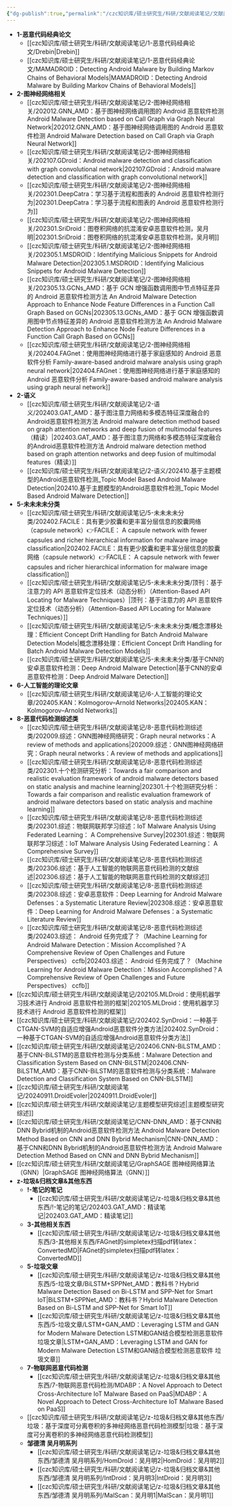 ```yaml
---
{"dg-publish":true,"permalink":"/czc知识库/硕士研究生/科研/文献阅读笔记/文献阅读笔记/","dgPassFrontmatter":true,"created":"2024-12-08T16:51:45.229+08:00","updated":"2024-12-08T18:49:16.157+08:00"}
---
```



- **1-恶意代码经典论文**
	- [[czc知识库/硕士研究生/科研/文献阅读笔记/1-恶意代码经典论文/Drebin\|Drebin]]
	- [[czc知识库/硕士研究生/科研/文献阅读笔记/1-恶意代码经典论文/MAMADROID：Detecting Android Malware by Building Markov Chains of Behavioral Models\|MAMADROID：Detecting Android Malware by Building Markov Chains of Behavioral Models]]
- **2-图神经网络相关**
	- [[czc知识库/硕士研究生/科研/文献阅读笔记/2-图神经网络相关/202012.GNN_AMD：基于图神经网络调用图的 Android 恶意软件检测 Android Malware Detection based on Call Graph via Graph Neural Network\|202012.GNN_AMD：基于图神经网络调用图的 Android 恶意软件检测 Android Malware Detection based on Call Graph via Graph Neural Network]]
	- [[czc知识库/硕士研究生/科研/文献阅读笔记/2-图神经网络相关/202107.GDroid：Android malware detection and classification with graph convolutional network\|202107.GDroid：Android malware detection and classification with graph convolutional network]]
	- [[czc知识库/硕士研究生/科研/文献阅读笔记/2-图神经网络相关/202301.DeepCatra：学习基于流程和图表的 Android 恶意软件检测行为\|202301.DeepCatra：学习基于流程和图表的 Android 恶意软件检测行为]]
	- [[czc知识库/硕士研究生/科研/文献阅读笔记/2-图神经网络相关/202301.SriDroid：图卷积网络的抗混淆安卓恶意软件检测，吴月明\|202301.SriDroid：图卷积网络的抗混淆安卓恶意软件检测，吴月明]]
	- [[czc知识库/硕士研究生/科研/文献阅读笔记/2-图神经网络相关/202305.1.MSDROID：Identifying Malicious Snippets for Android Malware Detection\|202305.1.MSDROID：Identifying Malicious Snippets for Android Malware Detection]]
	- [[czc知识库/硕士研究生/科研/文献阅读笔记/2-图神经网络相关/202305.13.GCNs_AMD：基于 GCN 增强函数调用图中节点特征差异的 Android 恶意软件检测方法 An Android Malware Detection Approach to Enhance Node Feature Differences in a Function Call Graph Based on GCNs\|202305.13.GCNs_AMD：基于 GCN 增强函数调用图中节点特征差异的 Android 恶意软件检测方法 An Android Malware Detection Approach to Enhance Node Feature Differences in a Function Call Graph Based on GCNs]]
	- [[czc知识库/硕士研究生/科研/文献阅读笔记/2-图神经网络相关/202404.FAGnet：使用图神经网络进行基于家庭感知的 Android 恶意软件分析 Family-aware-based android malware analysis using graph neural network\|202404.FAGnet：使用图神经网络进行基于家庭感知的 Android 恶意软件分析 Family-aware-based android malware analysis using graph neural network]]
- **2-语义**
	- [[czc知识库/硕士研究生/科研/文献阅读笔记/2-语义/202403.GAT_AMD：基于图注意力网络和多模态特征深度融合的Android恶意软件检测方法 Android malware detection method based on graph attention networks and deep fusion of multimodal features（精读）\|202403.GAT_AMD：基于图注意力网络和多模态特征深度融合的Android恶意软件检测方法 Android malware detection method based on graph attention networks and deep fusion of multimodal features（精读）]]
	- [[czc知识库/硕士研究生/科研/文献阅读笔记/2-语义/202410.基于主题模型的Android恶意软件检测_Topic Model Based Android Malware Detection\|202410.基于主题模型的Android恶意软件检测_Topic Model Based Android Malware Detection]]
- **5-未未未未分类**
	- [[czc知识库/硕士研究生/科研/文献阅读笔记/5-未未未未分类/202402.FACILE：具有更少胶囊和更丰富分层信息的胶囊网络（capsule network）👉FACILE： A capsule network with fewer capsules and richer hierarchical information for malware image classification\|202402.FACILE：具有更少胶囊和更丰富分层信息的胶囊网络（capsule network）👉FACILE： A capsule network with fewer capsules and richer hierarchical information for malware image classification]]
	- [[czc知识库/硕士研究生/科研/文献阅读笔记/5-未未未未分类/顶刊：基于注意力的 API 恶意软件定位技术（动态分析）（Attention-Based API Locating for Malware Techniques）\|顶刊：基于注意力的 API 恶意软件定位技术（动态分析）（Attention-Based API Locating for Malware Techniques）]]
	- [[czc知识库/硕士研究生/科研/文献阅读笔记/5-未未未未分类/概念漂移处理：Efficient Concept Drift Handling for Batch Android Malware Detection Models\|概念漂移处理：Efficient Concept Drift Handling for Batch Android Malware Detection Models]]
	- [[czc知识库/硕士研究生/科研/文献阅读笔记/5-未未未未分类/基于CNN的安卓恶意软件检测：Deep Android Malware Detection\|基于CNN的安卓恶意软件检测：Deep Android Malware Detection]]
- **6-人工智能的理论文章**
	- [[czc知识库/硕士研究生/科研/文献阅读笔记/6-人工智能的理论文章/202405.KAN：Kolmogorov–Arnold Networks\|202405.KAN：Kolmogorov–Arnold Networks]]
- **8-恶意代码检测综述类**
	- [[czc知识库/硕士研究生/科研/文献阅读笔记/8-恶意代码检测综述类/202009.综述：GNN图神经网络研究：Graph neural networks：A review of methods and applications\|202009.综述：GNN图神经网络研究：Graph neural networks：A review of methods and applications]]
	- [[czc知识库/硕士研究生/科研/文献阅读笔记/8-恶意代码检测综述类/202301.十个检测研究分析：Towards a fair comparison and realistic evaluation framework of android malware detectors based on static analysis and machine learning\|202301.十个检测研究分析：Towards a fair comparison and realistic evaluation framework of android malware detectors based on static analysis and machine learning]]
	- [[czc知识库/硕士研究生/科研/文献阅读笔记/8-恶意代码检测综述类/202301.综述：物联网联邦学习综述：IoT Malware Analysis Using Federated Learning： A Comprehensive Survey\|202301.综述：物联网联邦学习综述：IoT Malware Analysis Using Federated Learning： A Comprehensive Survey]]
	- [[czc知识库/硕士研究生/科研/文献阅读笔记/8-恶意代码检测综述类/202306.综述：基于人工智能的物联网恶意代码检测的文献综述\|202306.综述：基于人工智能的物联网恶意代码检测的文献综述]]
	- [[czc知识库/硕士研究生/科研/文献阅读笔记/8-恶意代码检测综述类/202308.综述：安卓恶意软件：Deep Learning for Android Malware Defenses：a Systematic Literature Review\|202308.综述：安卓恶意软件：Deep Learning for Android Malware Defenses：a Systematic Literature Review]]
	- [[czc知识库/硕士研究生/科研/文献阅读笔记/8-恶意代码检测综述类/202403.综述： Android 任务完成了？（Machine Learning for Android Malware Detection：Mission Accomplished？A Comprehensive Review of Open Challenges and Future Perspectives） ccfb\|202403.综述： Android 任务完成了？（Machine Learning for Android Malware Detection：Mission Accomplished？A Comprehensive Review of Open Challenges and Future Perspectives） ccfb]]
- [[czc知识库/硕士研究生/科研/文献阅读笔记/202105.MLDroid：使用机器学习技术进行 Android 恶意软件检测的框架\|202105.MLDroid：使用机器学习技术进行 Android 恶意软件检测的框架]]
- [[czc知识库/硕士研究生/科研/文献阅读笔记/202402.SynDroid：一种基于CTGAN-SVM的自适应增强Android恶意软件分类方法\|202402.SynDroid：一种基于CTGAN-SVM的自适应增强Android恶意软件分类方法]]
- [[czc知识库/硕士研究生/科研/文献阅读笔记/202406.CNN-BiLSTM_AMD：基于CNN-BiLSTM的恶意软件检测与分类系统：Malware Detection and Classification System Based on CNN-BiLSTM\|202406.CNN-BiLSTM_AMD：基于CNN-BiLSTM的恶意软件检测与分类系统：Malware Detection and Classification System Based on CNN-BiLSTM]]
- [[czc知识库/硕士研究生/科研/文献阅读笔记/20240911.DroidEvoler\|20240911.DroidEvoler]]
- [[czc知识库/硕士研究生/科研/文献阅读笔记/主题模型研究综述\|主题模型研究综述]]
- [[czc知识库/硕士研究生/科研/文献阅读笔记/CNN-DNN_AMD：基于CNN和DNN Bybrid机制的Android恶意软件检测方法 Android Malware Detection Method Based on CNN and DNN Bybrid Mechanism\|CNN-DNN_AMD：基于CNN和DNN Bybrid机制的Android恶意软件检测方法 Android Malware Detection Method Based on CNN and DNN Bybrid Mechanism]]
- [[czc知识库/硕士研究生/科研/文献阅读笔记/GraphSAGE 图神经网络算法（GNN）\|GraphSAGE 图神经网络算法（GNN）]]
- **z-垃圾&归档文章&其他东西**
	- **!-笔记的笔记**
		- [[czc知识库/硕士研究生/科研/文献阅读笔记/z-垃圾&归档文章&其他东西/!-笔记的笔记/202403.GAT_AMD：精读笔记\|202403.GAT_AMD：精读笔记]]
	- **3-其他相关东西**
		- [[czc知识库/硕士研究生/科研/文献阅读笔记/z-垃圾&归档文章&其他东西/3-其他相关东西/FAGnet的simpletex扫描pdf转latex： ConvertedMD\|FAGnet的simpletex扫描pdf转latex： ConvertedMD]]
	- **5-垃圾文章**
		- [[czc知识库/硕士研究生/科研/文献阅读笔记/z-垃圾&归档文章&其他东西/5-垃圾文章/BiLSTM+SPPNet_AMD：教科书？Hybrid Malware Detection Based on Bi-LSTM and SPP-Net for Smart IoT\|BiLSTM+SPPNet_AMD：教科书？Hybrid Malware Detection Based on Bi-LSTM and SPP-Net for Smart IoT]]
		- [[czc知识库/硕士研究生/科研/文献阅读笔记/z-垃圾&归档文章&其他东西/5-垃圾文章/LSTM+GAN_AMD：Leveraging LSTM and GAN for Modern Malware Detection LSTM和GAN结合模型检测恶意软件 垃圾文章\|LSTM+GAN_AMD：Leveraging LSTM and GAN for Modern Malware Detection LSTM和GAN结合模型检测恶意软件 垃圾文章]]
	- **7-物联网恶意代码检测**
		- [[czc知识库/硕士研究生/科研/文献阅读笔记/z-垃圾&归档文章&其他东西/7-物联网恶意代码检测/MDABP：A Novel Approach to Detect Cross-Architecture IoT Malware Based on PaaS\|MDABP：A Novel Approach to Detect Cross-Architecture IoT Malware Based on PaaS]]
	- [[czc知识库/硕士研究生/科研/文献阅读笔记/z-垃圾&归档文章&其他东西/垃圾：基于深度可分离卷积的多神经网络恶意代码检测模型\|垃圾：基于深度可分离卷积的多神经网络恶意代码检测模型]]
	- **邹德清 吴月明系列**
		- [[czc知识库/硕士研究生/科研/文献阅读笔记/z-垃圾&归档文章&其他东西/邹德清 吴月明系列/HomDroid：吴月明2\|HomDroid：吴月明2]]
		- [[czc知识库/硕士研究生/科研/文献阅读笔记/z-垃圾&归档文章&其他东西/邹德清 吴月明系列/IntDroid：吴月明3\|IntDroid：吴月明3]]
		- [[czc知识库/硕士研究生/科研/文献阅读笔记/z-垃圾&归档文章&其他东西/邹德清 吴月明系列/MalScan：吴月明1\|MalScan：吴月明1]]


